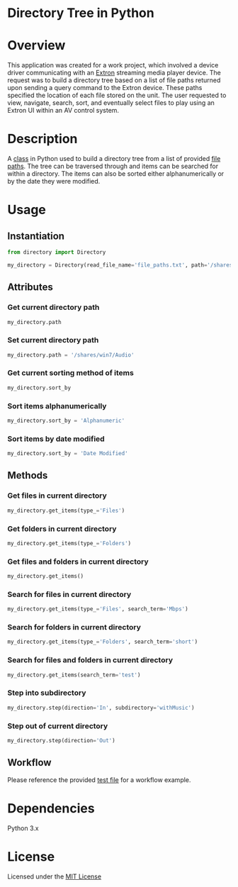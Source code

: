 # Directory Tree in Python

# Overview
This application was created for a work project, which involved a device driver communicating 
with an [Extron](https://www.extron.com/) streaming media player device. The request was to build a directory tree 
based on a list of file paths returned upon sending a query command to the Extron device. These
paths specified the location of each file stored on the unit. The user requested to view, navigate, 
search, sort, and eventually select files to play using an Extron UI within an AV control system.

# Description
A [class](directory.py) in Python used to build a directory tree from a list of provided [file paths](file_paths.txt). 
The tree can be traversed through and items can be searched for within a directory. 
The items can also be sorted either alphanumerically or by the date they were modified.

# Usage
## Instantiation
```python
from directory import Directory

my_directory = Directory(read_file_name='file_paths.txt', path='/shares/win7/Artbeats', sort_by='Alphanumeric')
```

## Attributes
### Get current directory path
```python
my_directory.path
```

### Set current directory path
```python
my_directory.path = '/shares/win7/Audio'
```

### Get current sorting method of items
```python
my_directory.sort_by
```

### Sort items alphanumerically
```python
my_directory.sort_by = 'Alphanumeric'
```

### Sort items by date modified
```python
my_directory.sort_by = 'Date Modified'
```

## Methods
### Get files in current directory
```python
my_directory.get_items(type_='Files')
```

### Get folders in current directory
```python
my_directory.get_items(type_='Folders')
```

### Get files and folders in current directory
```python
my_directory.get_items()
```

### Search for files in current directory
```python
my_directory.get_items(type_='Files', search_term='Mbps')
```

### Search for folders in current directory
```python
my_directory.get_items(type_='Folders', search_term='short')
```

### Search for files and folders in current directory
```python
my_directory.get_items(search_term='test')
```

### Step into subdirectory
```python
my_directory.step(direction='In', subdirectory='withMusic')
```

### Step out of current directory
```python
my_directory.step(direction='Out')
```

## Workflow
Please reference the provided [test file](test_directory.py) for a workflow example.

# Dependencies
Python 3.x

# License
Licensed under the [MIT License](LICENSE)
